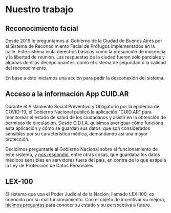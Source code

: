 # Nuestro trabajo

## Reconocimiento facial

Desde 2019 le preguntamos al Gobierno de la Ciudad de Buenos Aires por el Sistema de Reconocimiento Facial de Prófugos implementados en la calle. Este sistema viola derechos básicos como la presunción de inocencia y la libertad de reunión. Las respuestas de la ciudad fueron sólo parciales y algunas de ellas decepcionantes, como el sistema de seguridad o la calidad del reconocimiento.

En base a esto iniciamos una acción para pedir la desconexión del sistema.

## Acceso a la información App CUID.AR

Durante el Aislamiento Social Preventivo y Obligatorio por la epidemia de COVID-19, el Gobierno Nacional publicó la aplicación "CUID.AR" para monitorear el estado de salud de los ciudadanos y asistir en la obtención de permisos de circulación. Desde O.D.I.A. quisimos averiguar cómo funciona esta aplicación y cómo se guardan sus datos, que son considerados sensibles por su característica médica, demandando así una mayor protección.

Decidimos preguntarle al Gobierno Nacional sobre el funcionamiento de este sistema, y [nos respondió](/static/documents/respuestas-cuidar.pdf), entre otras cosas, que guardaba los datos médicos sensibles en servidores fuera del país, en contra de lo que estipula la Ley de Protección de Datos Personales.


## LEX-100

El sistema que usa el Poder Judicial de la Nación, llamado LEX-100, es conocido por su mal funcionamiento. Con el objeto de incentivar su mejora, [hicimos preguntas](/static/documents/AIP%20-%20Lex.pdf) para conocer su estado y su perspectiva a futuro.
